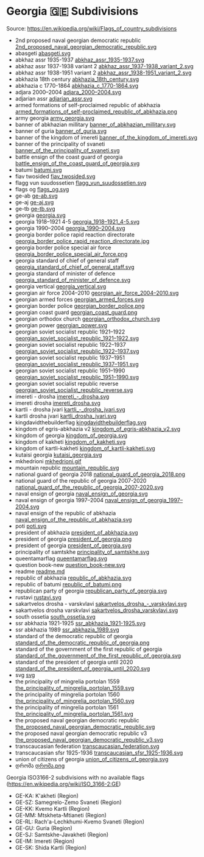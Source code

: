 # Georgia 🇬🇪 Subdivisions

Source: https://en.wikipedia.org/wiki/Flags_of_country_subdivisions

* 2nd proposed naval georgian democratic republic [2nd_proposed_naval_georgian_democratic_republic.svg](https://github.com/amckenna41/iso3166-flag-icons/blob/main/iso3166-2-icons/GE/2nd_proposed_naval_georgian_democratic_republic.svg)
* abasgeti [abasgeti.svg](https://github.com/amckenna41/iso3166-flag-icons/blob/main/iso3166-2-icons/GE/abasgeti.svg)
* abkhaz assr 1935-1937 [abkhaz_assr_1935-1937.svg](https://github.com/amckenna41/iso3166-flag-icons/blob/main/iso3166-2-icons/GE/abkhaz_assr_1935-1937.svg)
* abkhaz assr 1937-1938 variant 2 [abkhaz_assr_1937-1938_variant_2.svg](https://github.com/amckenna41/iso3166-flag-icons/blob/main/iso3166-2-icons/GE/abkhaz_assr_1937-1938_variant_2.svg)
* abkhaz assr 1938-1951 variant 2 [abkhaz_assr_1938-1951_variant_2.svg](https://github.com/amckenna41/iso3166-flag-icons/blob/main/iso3166-2-icons/GE/abkhaz_assr_1938-1951_variant_2.svg)
* abkhazia 18th century [abkhazia_18th_century.svg](https://github.com/amckenna41/iso3166-flag-icons/blob/main/iso3166-2-icons/GE/abkhazia_18th_century.svg)
* abkhazia c 1770-1864 [abkhazia_c_1770-1864.svg](https://github.com/amckenna41/iso3166-flag-icons/blob/main/iso3166-2-icons/GE/abkhazia_c_1770-1864.svg)
* adjara 2000–2004 [adjara_2000–2004.svg](https://github.com/amckenna41/iso3166-flag-icons/blob/main/iso3166-2-icons/GE/adjara_2000–2004.svg)
* adjarian assr [adjarian_assr.svg](https://github.com/amckenna41/iso3166-flag-icons/blob/main/iso3166-2-icons/GE/adjarian_assr.svg)
* armed formations of self-proclaimed republic of abkhazia [armed_formations_of_self-proclaimed_republic_of_abkhazia.png](https://github.com/amckenna41/iso3166-flag-icons/blob/main/iso3166-2-icons/GE/armed_formations_of_self-proclaimed_republic_of_abkhazia.png)
* army georgia [army_georgia.svg](https://github.com/amckenna41/iso3166-flag-icons/blob/main/iso3166-2-icons/GE/army_georgia.svg)
* banner of abkhazian millitary [banner_of_abkhazian_millitary.svg](https://github.com/amckenna41/iso3166-flag-icons/blob/main/iso3166-2-icons/GE/banner_of_abkhazian_millitary.svg)
* banner of guria [banner_of_guria.svg](https://github.com/amckenna41/iso3166-flag-icons/blob/main/iso3166-2-icons/GE/banner_of_guria.svg)
* banner of the kingdom of imereti [banner_of_the_kingdom_of_imereti.svg](https://github.com/amckenna41/iso3166-flag-icons/blob/main/iso3166-2-icons/GE/banner_of_the_kingdom_of_imereti.svg)
* banner of the principality of svaneti [banner_of_the_principality_of_svaneti.svg](https://github.com/amckenna41/iso3166-flag-icons/blob/main/iso3166-2-icons/GE/banner_of_the_principality_of_svaneti.svg)
* battle ensign of the coast guard of georgia [battle_ensign_of_the_coast_guard_of_georgia.svg](https://github.com/amckenna41/iso3166-flag-icons/blob/main/iso3166-2-icons/GE/battle_ensign_of_the_coast_guard_of_georgia.svg)
* batumi [batumi.svg](https://github.com/amckenna41/iso3166-flag-icons/blob/main/iso3166-2-icons/GE/batumi.svg)
* fiav twosided [fiav_twosided.svg](https://github.com/amckenna41/iso3166-flag-icons/blob/main/iso3166-2-icons/GE/fiav_twosided.svg)
* flagg vun suudossetien [flagg_vun_suudossetien.svg](https://github.com/amckenna41/iso3166-flag-icons/blob/main/iso3166-2-icons/GE/flagg_vun_suudossetien.svg)
* flags og [flags_og.svg](https://github.com/amckenna41/iso3166-flag-icons/blob/main/iso3166-2-icons/GE/flags_og.svg)
* ge-ab [ge-ab.svg](https://github.com/amckenna41/iso3166-flag-icons/blob/main/iso3166-2-icons/GE/ge-ab.svg)
* ge-aj [ge-aj.svg](https://github.com/amckenna41/iso3166-flag-icons/blob/main/iso3166-2-icons/GE/ge-aj.svg)
* ge-tb [ge-tb.svg](https://github.com/amckenna41/iso3166-flag-icons/blob/main/iso3166-2-icons/GE/ge-tb.svg)
* georgia [georgia.svg](https://github.com/amckenna41/iso3166-flag-icons/blob/main/iso3166-2-icons/GE/georgia.svg)
* georgia 1918–1921 4-5 [georgia_1918–1921_4-5.svg](https://github.com/amckenna41/iso3166-flag-icons/blob/main/iso3166-2-icons/GE/georgia_1918–1921_4-5.svg)
* georgia 1990–2004 [georgia_1990–2004.svg](https://github.com/amckenna41/iso3166-flag-icons/blob/main/iso3166-2-icons/GE/georgia_1990–2004.svg)
* georgia border police rapid reaction directorate [georgia_border_police_rapid_reaction_directorate.jpg](https://github.com/amckenna41/iso3166-flag-icons/blob/main/iso3166-2-icons/GE/georgia_border_police_rapid_reaction_directorate.jpg)
* georgia border police special air force [georgia_border_police_special_air_force.png](https://github.com/amckenna41/iso3166-flag-icons/blob/main/iso3166-2-icons/GE/georgia_border_police_special_air_force.png)
* georgia standard of chief of general staff [georgia_standard_of_chief_of_general_staff.svg](https://github.com/amckenna41/iso3166-flag-icons/blob/main/iso3166-2-icons/GE/georgia_standard_of_chief_of_general_staff.svg)
* georgia standard of minister of defence [georgia_standard_of_minister_of_defence.svg](https://github.com/amckenna41/iso3166-flag-icons/blob/main/iso3166-2-icons/GE/georgia_standard_of_minister_of_defence.svg)
* georgia vertical [georgia_vertical.svg](https://github.com/amckenna41/iso3166-flag-icons/blob/main/iso3166-2-icons/GE/georgia_vertical.svg)
* georgian air force 2004–2010 [georgian_air_force_2004–2010.svg](https://github.com/amckenna41/iso3166-flag-icons/blob/main/iso3166-2-icons/GE/georgian_air_force_2004–2010.svg)
* georgian armed forces [georgian_armed_forces.svg](https://github.com/amckenna41/iso3166-flag-icons/blob/main/iso3166-2-icons/GE/georgian_armed_forces.svg)
* georgian border police [georgian_border_police.png](https://github.com/amckenna41/iso3166-flag-icons/blob/main/iso3166-2-icons/GE/georgian_border_police.png)
* georgian coast guard [georgian_coast_guard.png](https://github.com/amckenna41/iso3166-flag-icons/blob/main/iso3166-2-icons/GE/georgian_coast_guard.png)
* georgian orthodox church [georgian_orthodox_church.svg](https://github.com/amckenna41/iso3166-flag-icons/blob/main/iso3166-2-icons/GE/georgian_orthodox_church.svg)
* georgian power [georgian_power.svg](https://github.com/amckenna41/iso3166-flag-icons/blob/main/iso3166-2-icons/GE/georgian_power.svg)
* georgian soviet socialist republic 1921–1922 [georgian_soviet_socialist_republic_1921–1922.svg](https://github.com/amckenna41/iso3166-flag-icons/blob/main/iso3166-2-icons/GE/georgian_soviet_socialist_republic_1921–1922.svg)
* georgian soviet socialist republic 1922–1937 [georgian_soviet_socialist_republic_1922–1937.svg](https://github.com/amckenna41/iso3166-flag-icons/blob/main/iso3166-2-icons/GE/georgian_soviet_socialist_republic_1922–1937.svg)
* georgian soviet socialist republic 1937–1951 [georgian_soviet_socialist_republic_1937–1951.svg](https://github.com/amckenna41/iso3166-flag-icons/blob/main/iso3166-2-icons/GE/georgian_soviet_socialist_republic_1937–1951.svg)
* georgian soviet socialist republic 1951–1990 [georgian_soviet_socialist_republic_1951–1990.svg](https://github.com/amckenna41/iso3166-flag-icons/blob/main/iso3166-2-icons/GE/georgian_soviet_socialist_republic_1951–1990.svg)
* georgian soviet socialist republic reverse [georgian_soviet_socialist_republic_reverse.svg](https://github.com/amckenna41/iso3166-flag-icons/blob/main/iso3166-2-icons/GE/georgian_soviet_socialist_republic_reverse.svg)
* imereti - drosha [imereti_-_drosha.svg](https://github.com/amckenna41/iso3166-flag-icons/blob/main/iso3166-2-icons/GE/imereti_-_drosha.svg)
* imereti drosha [imereti_drosha.svg](https://github.com/amckenna41/iso3166-flag-icons/blob/main/iso3166-2-icons/GE/imereti_drosha.svg)
* kartli - drosha jvari [kartli_-_drosha_jvari.svg](https://github.com/amckenna41/iso3166-flag-icons/blob/main/iso3166-2-icons/GE/kartli_-_drosha_jvari.svg)
* kartli drosha jvari [kartli_drosha_jvari.svg](https://github.com/amckenna41/iso3166-flag-icons/blob/main/iso3166-2-icons/GE/kartli_drosha_jvari.svg)
* kingdavidthebuilderflag [kingdavidthebuilderflag.svg](https://github.com/amckenna41/iso3166-flag-icons/blob/main/iso3166-2-icons/GE/kingdavidthebuilderflag.svg)
* kingdom of egris-abkhazia v2 [kingdom_of_egris-abkhazia_v2.svg](https://github.com/amckenna41/iso3166-flag-icons/blob/main/iso3166-2-icons/GE/kingdom_of_egris-abkhazia_v2.svg)
* kingdom of georgia [kingdom_of_georgia.svg](https://github.com/amckenna41/iso3166-flag-icons/blob/main/iso3166-2-icons/GE/kingdom_of_georgia.svg)
* kingdom of kakheti [kingdom_of_kakheti.svg](https://github.com/amckenna41/iso3166-flag-icons/blob/main/iso3166-2-icons/GE/kingdom_of_kakheti.svg)
* kingdom of kartli-kakheti [kingdom_of_kartli-kakheti.svg](https://github.com/amckenna41/iso3166-flag-icons/blob/main/iso3166-2-icons/GE/kingdom_of_kartli-kakheti.svg)
* kutaisi georgia [kutaisi_georgia.svg](https://github.com/amckenna41/iso3166-flag-icons/blob/main/iso3166-2-icons/GE/kutaisi_georgia.svg)
* mkhedrioni [mkhedrioni.gif](https://github.com/amckenna41/iso3166-flag-icons/blob/main/iso3166-2-icons/GE/mkhedrioni.gif)
* mountain republic [mountain_republic.svg](https://github.com/amckenna41/iso3166-flag-icons/blob/main/iso3166-2-icons/GE/mountain_republic.svg)
* national guard of georgia 2018 [national_guard_of_georgia_2018.png](https://github.com/amckenna41/iso3166-flag-icons/blob/main/iso3166-2-icons/GE/national_guard_of_georgia_2018.png)
* national guard of the republic of georgia 2007-2020 [national_guard_of_the_republic_of_georgia_2007-2020.svg](https://github.com/amckenna41/iso3166-flag-icons/blob/main/iso3166-2-icons/GE/national_guard_of_the_republic_of_georgia_2007-2020.svg)
* naval ensign of georgia [naval_ensign_of_georgia.svg](https://github.com/amckenna41/iso3166-flag-icons/blob/main/iso3166-2-icons/GE/naval_ensign_of_georgia.svg)
* naval ensign of georgia 1997–2004 [naval_ensign_of_georgia_1997–2004.svg](https://github.com/amckenna41/iso3166-flag-icons/blob/main/iso3166-2-icons/GE/naval_ensign_of_georgia_1997–2004.svg)
* naval ensign of the republic of abkhazia [naval_ensign_of_the_republic_of_abkhazia.svg](https://github.com/amckenna41/iso3166-flag-icons/blob/main/iso3166-2-icons/GE/naval_ensign_of_the_republic_of_abkhazia.svg)
* poti [poti.svg](https://github.com/amckenna41/iso3166-flag-icons/blob/main/iso3166-2-icons/GE/poti.svg)
* president of abkhazia [president_of_abkhazia.svg](https://github.com/amckenna41/iso3166-flag-icons/blob/main/iso3166-2-icons/GE/president_of_abkhazia.svg)
* president of georgia [president_of_georgia.png](https://github.com/amckenna41/iso3166-flag-icons/blob/main/iso3166-2-icons/GE/president_of_georgia.png)
* president of georgia [president_of_georgia.svg](https://github.com/amckenna41/iso3166-flag-icons/blob/main/iso3166-2-icons/GE/president_of_georgia.svg)
* principality of samtskhe [principality_of_samtskhe.svg](https://github.com/amckenna41/iso3166-flag-icons/blob/main/iso3166-2-icons/GE/principality_of_samtskhe.svg)
* queentamarflag [queentamarflag.svg](https://github.com/amckenna41/iso3166-flag-icons/blob/main/iso3166-2-icons/GE/queentamarflag.svg)
* question book-new [question_book-new.svg](https://github.com/amckenna41/iso3166-flag-icons/blob/main/iso3166-2-icons/GE/question_book-new.svg)
* readme [readme.md](https://github.com/amckenna41/iso3166-flag-icons/blob/main/iso3166-2-icons/GE/readme.md)
* republic of abkhazia [republic_of_abkhazia.svg](https://github.com/amckenna41/iso3166-flag-icons/blob/main/iso3166-2-icons/GE/republic_of_abkhazia.svg)
* republic of batumi [republic_of_batumi.png](https://github.com/amckenna41/iso3166-flag-icons/blob/main/iso3166-2-icons/GE/republic_of_batumi.png)
* republican party of georgia [republican_party_of_georgia.svg](https://github.com/amckenna41/iso3166-flag-icons/blob/main/iso3166-2-icons/GE/republican_party_of_georgia.svg)
* rustavi [rustavi.svg](https://github.com/amckenna41/iso3166-flag-icons/blob/main/iso3166-2-icons/GE/rustavi.svg)
* sakartvelos drosha - varskvlavi [sakartvelos_drosha_-_varskvlavi.svg](https://github.com/amckenna41/iso3166-flag-icons/blob/main/iso3166-2-icons/GE/sakartvelos_drosha_-_varskvlavi.svg)
* sakartvelos drosha varskvlavi [sakartvelos_drosha_varskvlavi.svg](https://github.com/amckenna41/iso3166-flag-icons/blob/main/iso3166-2-icons/GE/sakartvelos_drosha_varskvlavi.svg)
* south ossetia [south_ossetia.svg](https://github.com/amckenna41/iso3166-flag-icons/blob/main/iso3166-2-icons/GE/south_ossetia.svg)
* ssr abkhazia 1921-1925 [ssr_abkhazia_1921-1925.svg](https://github.com/amckenna41/iso3166-flag-icons/blob/main/iso3166-2-icons/GE/ssr_abkhazia_1921-1925.svg)
* ssr abkhazia 1989 [ssr_abkhazia_1989.svg](https://github.com/amckenna41/iso3166-flag-icons/blob/main/iso3166-2-icons/GE/ssr_abkhazia_1989.svg)
* standard of the democratic republic of georgia [standard_of_the_democratic_republic_of_georgia.png](https://github.com/amckenna41/iso3166-flag-icons/blob/main/iso3166-2-icons/GE/standard_of_the_democratic_republic_of_georgia.png)
* standard of the government of the first republic of georgia [standard_of_the_government_of_the_first_republic_of_georgia.svg](https://github.com/amckenna41/iso3166-flag-icons/blob/main/iso3166-2-icons/GE/standard_of_the_government_of_the_first_republic_of_georgia.svg)
* standard of the president of georgia until 2020 [standard_of_the_president_of_georgia_until_2020.svg](https://github.com/amckenna41/iso3166-flag-icons/blob/main/iso3166-2-icons/GE/standard_of_the_president_of_georgia_until_2020.svg)
* svg [svg](https://github.com/amckenna41/iso3166-flag-icons/blob/main/iso3166-2-icons/GE/svg)
* the principality of mingrelia portolan 1559 [the_principality_of_mingrelia_portolan_1559.svg](https://github.com/amckenna41/iso3166-flag-icons/blob/main/iso3166-2-icons/GE/the_principality_of_mingrelia_portolan_1559.svg)
* the principality of mingrelia portolan 1560 [the_principality_of_mingrelia_portolan_1560.svg](https://github.com/amckenna41/iso3166-flag-icons/blob/main/iso3166-2-icons/GE/the_principality_of_mingrelia_portolan_1560.svg)
* the principality of mingrelia portolan 1561 [the_principality_of_mingrelia_portolan_1561.svg](https://github.com/amckenna41/iso3166-flag-icons/blob/main/iso3166-2-icons/GE/the_principality_of_mingrelia_portolan_1561.svg)
* the proposed naval georgian democratic republic [the_proposed_naval_georgian_democratic_republic.svg](https://github.com/amckenna41/iso3166-flag-icons/blob/main/iso3166-2-icons/GE/the_proposed_naval_georgian_democratic_republic.svg)
* the proposed naval georgian democratic republic v3 [the_proposed_naval_georgian_democratic_republic_v3.svg](https://github.com/amckenna41/iso3166-flag-icons/blob/main/iso3166-2-icons/GE/the_proposed_naval_georgian_democratic_republic_v3.svg)
* transcaucasian federation [transcaucasian_federation.svg](https://github.com/amckenna41/iso3166-flag-icons/blob/main/iso3166-2-icons/GE/transcaucasian_federation.svg)
* transcaucasian sfsr 1925-1936 [transcaucasian_sfsr_1925-1936.svg](https://github.com/amckenna41/iso3166-flag-icons/blob/main/iso3166-2-icons/GE/transcaucasian_sfsr_1925-1936.svg)
* union of citizens of georgia [union_of_citizens_of_georgia.svg](https://github.com/amckenna41/iso3166-flag-icons/blob/main/iso3166-2-icons/GE/union_of_citizens_of_georgia.svg)
* დროშა [დროშა.png](https://github.com/amckenna41/iso3166-flag-icons/blob/main/iso3166-2-icons/GE/დროშა.png)

Georgia ISO3166-2 subdivisions with no available flags (https://en.wikipedia.org/wiki/ISO_3166-2:GE)

* GE-KA: K'akheti (Region)
* GE-SZ: Samegrelo-Zemo Svaneti (Region)
* GE-KK: Kvemo Kartli (Region)
* GE-MM: Mtskheta-Mtianeti (Region)
* GE-RL: Rach'a-Lechkhumi-Kvemo Svaneti (Region)
* GE-GU: Guria (Region)
* GE-SJ: Samtskhe-Javakheti (Region)
* GE-IM: Imereti (Region)
* GE-SK: Shida Kartli (Region)